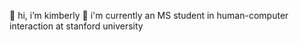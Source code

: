 👋 hi, i’m kimberly
🌱 i'm currently an MS student in human-computer interaction at stanford university 
<!-- - 👀 I’m interested in ...
- 🌱 I’m currently learning ...
- 💞️ I’m looking to collaborate on ...
- 📫 How to reach me ... -->

<!---
kimberlybatdorf/kimberlybatdorf is a ✨ special ✨ repository because its `README.md` (this file) appears on your GitHub profile.
You can click the Preview link to take a look at your changes.
--->
